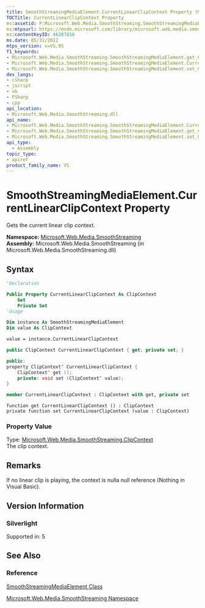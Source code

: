 ```yaml
---
title: SmoothStreamingMediaElement.CurrentLinearClipContext Property (Microsoft.Web.Media.SmoothStreaming)
TOCTitle: CurrentLinearClipContext Property
ms:assetid: P:Microsoft.Web.Media.SmoothStreaming.SmoothStreamingMediaElement.CurrentLinearClipContext
ms:mtpsurl: https://msdn.microsoft.com/library/microsoft.web.media.smoothstreaming.smoothstreamingmediaelement.currentlinearclipcontext(v=VS.95)
ms:contentKeyID: 46307816
ms.date: 05/31/2012
mtps_version: v=VS.95
f1_keywords:
- Microsoft.Web.Media.SmoothStreaming.SmoothStreamingMediaElement.get_CurrentLinearClipContext
- Microsoft.Web.Media.SmoothStreaming.SmoothStreamingMediaElement.CurrentLinearClipContext
- Microsoft.Web.Media.SmoothStreaming.SmoothStreamingMediaElement.set_CurrentLinearClipContext
dev_langs:
- csharp
- jscript
- vb
- FSharp
- cpp
api_location:
- Microsoft.Web.Media.SmoothStreaming.dll
api_name:
- Microsoft.Web.Media.SmoothStreaming.SmoothStreamingMediaElement.CurrentLinearClipContext
- Microsoft.Web.Media.SmoothStreaming.SmoothStreamingMediaElement.get_CurrentLinearClipContext
- Microsoft.Web.Media.SmoothStreaming.SmoothStreamingMediaElement.set_CurrentLinearClipContext
api_type:
  - Assembly
topic_type:
- apiref
product_family_name: VS
---
```


# SmoothStreamingMediaElement.CurrentLinearClipContext Property

Gets the current linear clip context.

**Namespace:**  [Microsoft.Web.Media.SmoothStreaming](microsoft-web-media-smoothstreaming-namespace_1.md)  
**Assembly:**  Microsoft.Web.Media.SmoothStreaming (in Microsoft.Web.Media.SmoothStreaming.dll)

## Syntax

```vb
'Declaration

Public Property CurrentLinearClipContext As ClipContext
    Get
    Private Set
'Usage

Dim instance As SmoothStreamingMediaElement
Dim value As ClipContext

value = instance.CurrentLinearClipContext
```

```csharp
public ClipContext CurrentLinearClipContext { get; private set; }
```

```cpp
public:
property ClipContext^ CurrentLinearClipContext {
    ClipContext^ get ();
    private: void set (ClipContext^ value);
}
```

``` fsharp
member CurrentLinearClipContext : ClipContext with get, private set
```

```jscript
function get CurrentLinearClipContext () : ClipContext
private function set CurrentLinearClipContext (value : ClipContext)
```

### Property Value

Type: [Microsoft.Web.Media.SmoothStreaming.ClipContext](clipcontext-class-microsoft-web-media-smoothstreaming_1.md)  
The clip context.

## Remarks

If no linear clip is playing, the context is nulla null reference (Nothing in Visual Basic).

## Version Information

### Silverlight

Supported in: 5  

## See Also

### Reference

[SmoothStreamingMediaElement Class](smoothstreamingmediaelement-class-microsoft-web-media-smoothstreaming_1.md)

[Microsoft.Web.Media.SmoothStreaming Namespace](microsoft-web-media-smoothstreaming-namespace_1.md)
